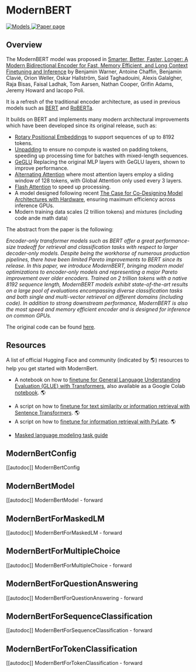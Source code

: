<!--Copyright 2024 The HuggingFace Team. All rights reserved.

Licensed under the Apache License, Version 2.0 (the "License"); you may not use this file except in compliance with
the License. You may obtain a copy of the License at

http://www.apache.org/licenses/LICENSE-2.0

Unless required by applicable law or agreed to in writing, software distributed under the License is distributed on
an "AS IS" BASIS, WITHOUT WARRANTIES OR CONDITIONS OF ANY KIND, either express or implied. See the License for the
specific language governing permissions and limitations under the License.

⚠️ Note that this file is in Markdown but contain specific syntax for our doc-builder (similar to MDX) that may not be
rendered properly in your Markdown viewer.

-->

# ModernBERT

<div class="flex flex-wrap space-x-1">
<a href="https://huggingface.co/models?filter=modernbert">
<img alt="Models" src="https://img.shields.io/badge/All_model_pages-modernbert-blueviolet">
</a>
<a href="https://arxiv.org/abs/2412.13663">
<img alt="Paper page" src="https://img.shields.io/badge/Paper%20page-2412.13663-green">
</a>
</div>

## Overview

The ModernBERT model was proposed in [Smarter, Better, Faster, Longer: A Modern Bidirectional Encoder for Fast, Memory Efficient, and Long Context Finetuning and Inference](https://arxiv.org/abs/2412.13663) by Benjamin Warner, Antoine Chaffin, Benjamin Clavié, Orion Weller, Oskar Hallström, Said Taghadouini, Alexis Galalgher, Raja Bisas, Faisal Ladhak, Tom Aarsen, Nathan Cooper, Grifin Adams, Jeremy Howard and Iacopo Poli.

It is a refresh of the traditional encoder architecture, as used in previous models such as [BERT](https://huggingface.co/docs/transformers/en/model_doc/bert) and [RoBERTa](https://huggingface.co/docs/transformers/en/model_doc/roberta). 

It builds on BERT and implements many modern architectural improvements which have been developed since its original release, such as:
- [Rotary Positional Embeddings](https://huggingface.co/blog/designing-positional-encoding) to support sequences of up to 8192 tokens.
- [Unpadding](https://arxiv.org/abs/2208.08124) to ensure no compute is wasted on padding tokens, speeding up processing time for batches with mixed-length sequences.
- [GeGLU](https://arxiv.org/abs/2002.05202) Replacing the original MLP layers with GeGLU layers, shown to improve performance.
- [Alternating Attention](https://arxiv.org/abs/2004.05150v2) where most attention layers employ a sliding window of 128 tokens, with Global Attention only used every 3 layers.
- [Flash Attention](https://github.com/Dao-AILab/flash-attention) to speed up processing.
- A model designed following recent [The Case for Co-Designing Model Architectures with Hardware](https://arxiv.org/abs/2401.14489), ensuring maximum efficiency across inference GPUs.
- Modern training data scales (2 trillion tokens) and mixtures (including code ande math data)

The abstract from the paper is the following:

*Encoder-only transformer models such as BERT offer a great performance-size tradeoff for retrieval and classification tasks with respect to larger decoder-only models. Despite being the workhorse of numerous production pipelines, there have been limited Pareto improvements to BERT since its release. In this paper, we introduce ModernBERT, bringing modern model optimizations to encoder-only models and representing a major Pareto improvement over older encoders. Trained on 2 trillion tokens with a native 8192 sequence length, ModernBERT models exhibit state-of-the-art results on a large pool of evaluations encompassing diverse classification tasks and both single and multi-vector retrieval on different domains (including code). In addition to strong downstream performance, ModernBERT is also the most speed and memory efficient encoder and is designed for inference on common GPUs.*

The original code can be found [here](https://github.com/answerdotai/modernbert).

## Resources

A list of official Hugging Face and community (indicated by 🌎) resources to help you get started with ModernBert.

<PipelineTag pipeline="text-classification"/>

- A notebook on how to [finetune for General Language Understanding Evaluation (GLUE) with Transformers](https://github.com/AnswerDotAI/ModernBERT/blob/main/examples/finetune_modernbert_on_glue.ipynb), also available as a Google Colab [notebook](https://colab.research.google.com/github/AnswerDotAI/ModernBERT/blob/main/examples/finetune_modernbert_on_glue.ipynb). 🌎

<PipelineTag pipeline="sentence-similarity"/>

- A script on how to [finetune for text similarity or information retrieval with Sentence Transformers](https://github.com/AnswerDotAI/ModernBERT/blob/main/examples/train_st.py). 🌎
- A script on how to [finetune for information retrieval with PyLate](https://github.com/AnswerDotAI/ModernBERT/blob/main/examples/train_pylate.py). 🌎

<PipelineTag pipeline="fill-mask"/>

- [Masked language modeling task guide](../tasks/masked_language_modeling)


## ModernBertConfig

[[autodoc]] ModernBertConfig

<frameworkcontent>
<pt>

## ModernBertModel

[[autodoc]] ModernBertModel
    - forward

## ModernBertForMaskedLM

[[autodoc]] ModernBertForMaskedLM
    - forward

## ModernBertForMultipleChoice

[[autodoc]] ModernBertForMultipleChoice
    - forward

## ModernBertForQuestionAnswering

[[autodoc]] ModernBertForQuestionAnswering
    - forward

## ModernBertForSequenceClassification

[[autodoc]] ModernBertForSequenceClassification
    - forward

## ModernBertForTokenClassification

[[autodoc]] ModernBertForTokenClassification
    - forward

</pt>
</frameworkcontent>
